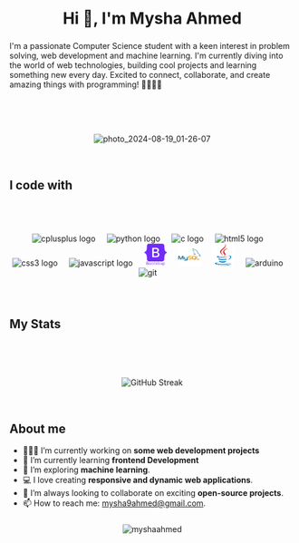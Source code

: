 <h1 align="center">Hi 👋, I'm Mysha Ahmed</h1>

###

<p align="left">I'm a passionate Computer Science student with a keen interest in problem solving, web development and machine learning. I'm currently diving into the world of web technologies, building cool projects and learning something new every day. Excited to connect, collaborate, and create amazing things with programming! 👩🏻‍💻🚀</p>


</br>
</br>
</br>
<div align="center">


![photo_2024-08-19_01-26-07](https://github.com/user-attachments/assets/150664d5-342b-43f3-b6ea-c222eef1df39)

</div>



</br>
<h2 align="left">I code with</h2>

###
</br>
</br>
</br>
<div align="center">

  <img src="https://skillicons.dev/icons?i=cpp" height="40" alt="cplusplus logo"  />
  <img width="12" />
  <img src="https://cdn.jsdelivr.net/gh/devicons/devicon/icons/python/python-original.svg" height="40" alt="python logo"  />
  <img width="12" />
  <img src="https://skillicons.dev/icons?i=c" height="40" alt="c logo"  />
  <img width="12" />
  <img src="https://cdn.jsdelivr.net/gh/devicons/devicon/icons/html5/html5-original.svg" height="40" alt="html5 logo"  />
  <img width="12" />
  <img src="https://cdn.jsdelivr.net/gh/devicons/devicon/icons/css3/css3-original.svg" height="40" alt="css3 logo"  />
  <img width="12" />
  <img src="https://cdn.jsdelivr.net/gh/devicons/devicon/icons/javascript/javascript-original.svg" height="40" alt="javascript logo"  />
  <img width="12" />
  <img src="https://raw.githubusercontent.com/devicons/devicon/master/icons/bootstrap/bootstrap-plain-wordmark.svg" alt="bootstrap" height="40"/>
  <img width="12" />
  <img src="https://raw.githubusercontent.com/devicons/devicon/master/icons/mysql/mysql-original-wordmark.svg" alt="mysql" height="40"/>
  <img width="12" />
  <img src="https://raw.githubusercontent.com/devicons/devicon/master/icons/java/java-original.svg" alt="java" height="40"/> 
  <img width="12" />
  <img src="https://cdn.worldvectorlogo.com/logos/arduino-1.svg" alt="arduino" width="40" height="40"/> 
  <img width="12" />
  <img src="https://www.vectorlogo.zone/logos/git-scm/git-scm-icon.svg" alt="git" height="40"/> 
  <img width="12" />
</div>

###
</br>

<h2 align="left">My Stats</h2>
</br>
</br>
</br>
<p align="center">
   <picture><img width="60%" src="https://github-readme-streak-stats.herokuapp.com/?user=myshaahmed&theme=dark-minimalist&border_radius=5" alt="GitHub Streak"/></picture>
<p/>
</br>


<h2 align="left">About me</h2>


- 👩🏻‍💻 I’m currently working on **some web development projects**
- 📖 I’m currently learning **frontend Development**
- 🔭 I’m exploring **machine learning**.
- 💻 I love creating **responsive and dynamic web applications**.
- 🤔 I’m always looking to collaborate on exciting **open-source projects**.
- 📫 How to reach me: [mysha9ahmed@gmail.com](mailto:mysha9ahmed@egmail.com).
###
<div align="center">
   <img src="https://komarev.com/ghpvc/?username=myshaahmed&label=Visitors&" alt="myshaahmed" /> 
</div>

